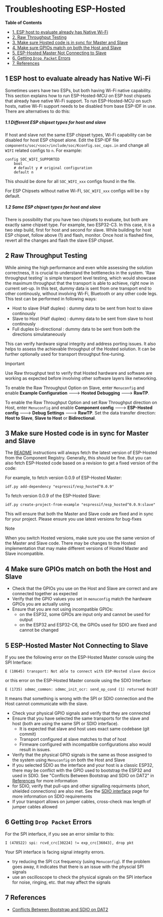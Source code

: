 # Troubleshooting ESP-Hosted

**Table of Contents**

- [1. ESP host to evaluate already has Native Wi-Fi](#1-esp-host-to-evaluate-already-has-native-wi-fi)
- [2. Raw Throughput Testing](#2-raw-throughput-testing)
- [3. Make sure Hosted code is in sync for Master and Slave](#3-make-sure-hosted-code-is-in-sync-for-master-and-slave)
- [4. Make sure GPIOs match on both the Host and Slave](#4-make-sure-gpios-match-on-both-the-host-and-slave)
- [5. ESP-Hosted Master Not Connecting to Slave](#5-esp-hosted-master-not-connecting-to-slave)
- [6. Getting `Drop Packet` Errors](#6-getting-drop-packet-errors)
- [7. References](#7-references)

## 1 ESP host to evaluate already has Native Wi-Fi

Sometimes users have two ESPs, but both having Wi-Fi native capability.
This section explains how to run ESP-Hosted-MCU on ESP host chipsets that already have native Wi-Fi support. To run ESP-Hosted-MCU on such hosts, native Wi-Fi support needs to be disabled from base ESP-IDF in use. There are alternatives to do this:

##### 1.1 Different ESP chipset types for host and slave
If host and slave not the same ESP chipset types, Wi-Fi capability can be disabled for host ESP chipset alone. Edit the ESP-IDF file
`components/soc/<soc>/include/soc/Kconfig.soc_caps.in` and change
all `WIFI` related configs to `n`. For example:

```
config SOC_WIFI_SUPPORTED
    bool
    # default y # original configuration
    default n
```

This should be done for all `SOC_WIFI_xxx` configs found in the file.

For ESP Chipsets without native Wi-FI, `SOC_WIFI_xxx` configs will be
`n` by default.


##### 1.2 Same ESP chipset types for host and slave
There is possibility that you have two chipsets to evaluate, but both are exactly same chipset type. For example, two ESP32-C3. In this case, it is a two step build, first for host and second for slave.
While building for host ESP chipset, follow above (1) and flash, monitor. Once host is flashed fine, revert all the changes and flash the slave ESP chipset.

## 2 Raw Throughput Testing

While aiming the high performance and even while assessing the solution correctness, It is crucial to understand the bottlenecks in the system.
'Raw throughput testing' is simple transport level testing, which would showcase the maximum throughput that the transport is able to achieve, right now in current set-up.
In this test, dummy data is sent from one transport end to other continously, without involving Wi-Fi, Bluetooth or any other code legs. This test can be performed in following ways:
- Host to slave (Half duplex) : dummy data to be sent from host to slave continously
- Slave to Host (Half duplex) : dummy data to be sent from slave to host continously
- Full duplex bi-directional : dummy data to be sent from both the directions simulataneously

This can verify hardware signal integrity and address porting issues. It also helps to assess the achievable throughput of the Hosted solution. It can be further optionally used for transport throughput fine-tuning.

> [!IMPORTANT]
> Use Raw throughput test to verify that Hosted hardware and software are
> working as expected before involving other software layers like
> networking.

To enable the Raw Throughput Option on Slave, enter `Menuconfig` and
enable **Example Configuration** ---> **Hosted Debugging** --->
**RawTP**.

To enable the Raw Throughput Option and set Raw Throughput direction
on Host, enter `Menuconfig` and enable **Component config** --->
**ESP-Hosted config** ---> **Debug Settings** ---> **RawTP**. Set
the data transfer direction: **Host to Slave**, **Slave to Host** or
**Bidirectional**.

## 3 Make sure Hosted code is in sync for Master and Slave

The [README](../README.md) instructions will always fetch the latest
version of ESP-Hosted from the Component Registry. Generally, this
should be fine. But you can also fetch ESP-Hosted code based on a
revision to get a fixed version of the code:

For example, to fetch version 0.0.9 of ESP-Hosted Master:

```
idf.py add-dependency "espressif/esp_hosted^0.0.9"
```

To fetch version 0.0.9 of the ESP-Hosted Slave:

```
idf.py create-project-from-example "espressif/esp_hosted^0.0.9:slave"
```

This will ensure that both the Master and Slave code are fixed and in
sync for your project. Please ensure you use latest versions for bug-fixes

> [!NOTE]
> When you switch Hosted versions, make sure you use the same version
> of the Master and Slave code. There may be changes to the Hosted
> implementation that may make different versions of Hosted Master and
> Slave incompatible.

## 4 Make sure GPIOs match on both the Host and Slave

- Check that the GPIOs you use on the Host and Slave are correct and are connected together as expected
- Verify that the GPIO values you set in `menuconfig` match the hardware GPIOs you are actually using
- Ensure that you are not using incompatible GPIOs:
  - on the ESP32, some GPIOs are input only and cannot be used for output
  - on the ESP32 and ESP32-C6, the GPIOs used for SDIO are fixed and cannot be changed

## 5 ESP-Hosted Master Not Connecting to Slave

If you see the following error on the ESP-Hosted Master console using the SPI Interface:

```
E (10645) transport: Not able to connect with ESP-Hosted slave device
```

or this error on the ESP-Hosted Master console using the SDIO Interface:

```
E (1735) sdmmc_common: sdmmc_init_ocr: send_op_cond (1) returned 0x107
```

It means that something is wrong with the SPI or SDIO connection and
the Host cannot communicate with the slave.

- Check your physical GPIO signals and verify that they are connected
- Ensure that you have selected the same transports for the slave and
  host (both are using the same SPI or SDIO interface).
  - It is expected that slave and host uses exact same codebase (git commit)
  - Transport configured at slave matches to that of host
  - Firmware configured with incompatible configurations also would result in issues.
- Verify that the physical GPIO signals is the same as those assigned to the system using `Menuconfig` on both the Host and Slave
- If you selected SDIO as the interface and your host is a classic ESP32, there may be conflict with the GPIO used to bootstrap the ESP32 and used in SDIO. See "Conflicts Between Bootstrap and SDIO on DAT2" in
  [References](#7-references) for more information
- for SDIO, verify that pull-ups and other signalling requirments (short, shielded connections) are also met. See the [SDIO interface](sdio.md) page for more information on SDIO requirements
- If your transport allows on jumper cables, cross-check max length of jumper cables allowed

## 6 Getting `Drop Packet` Errors

For the SPI interface, if you see an error similar to this:

```
I (478522) spi: rcvd_crc[30224] != exp_crc[36043], drop pkt
```

Your SPI interface is facing signal integrity errors.

- try reducing the SPI `CLK` frequency (using `Menuconfig`). If the
  problem goes away, it indicates that there is an issue with the
  physcial SPI signals
- use an oscilloscope to check the physical signals on the SPI
  interface for noise, ringing, etc. that may affect the signals

## 7 References

- [Conflicts Between Bootstrap and SDIO on DAT2](https://docs.espressif.com/projects/esp-idf/en/latest/esp32/api-reference/peripherals/sd_pullup_requirements.html#conflicts-between-bootstrap-and-sdio-on-dat2)
